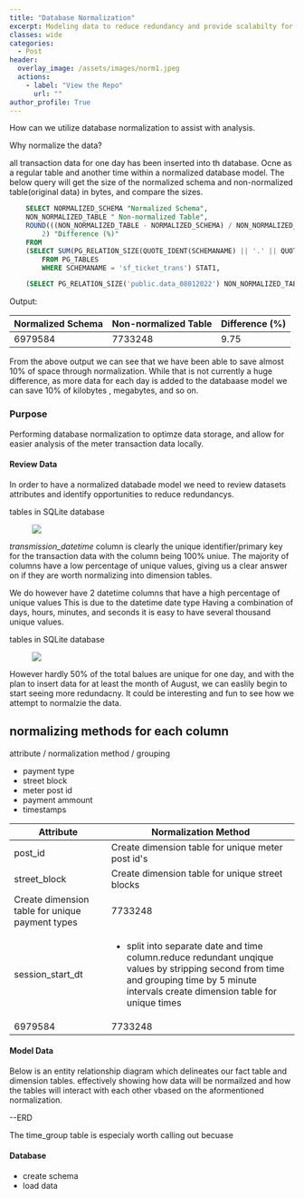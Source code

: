 ```yaml
---
title: "Database Normalization"
excerpt: Modeling data to reduce redundancy and provide scalabilty for reporting
classes: wide
categories:
  - Post
header:
  overlay_image: /assets/images/norm1.jpeg
  actions:
    - label: "View the Repo" 
      url: ""
author_profile: True 
---
```


How can we utilize database normalization to assist with analysis. 

Why normalize the data?

all transaction data for one day has been inserted into th database. Ocne as a regular table and another time within a normalized database model. 
The below query will get the size of the normalized schema and non-normalized table(original data) in bytes, and compare the sizes.

```sql
    SELECT NORMALIZED_SCHEMA "Normalized Schema",
	NON_NORMALIZED_TABLE " Non-normalized Table",
	ROUND(((NON_NORMALIZED_TABLE - NORMALIZED_SCHEMA) / NON_NORMALIZED_TABLE) * 100,
		2) "Difference (%)"
    FROM
	(SELECT SUM(PG_RELATION_SIZE(QUOTE_IDENT(SCHEMANAME) || '.' || QUOTE_IDENT(TABLENAME))) NORMALIZED_SCHEMA
		FROM PG_TABLES
		WHERE SCHEMANAME = 'sf_ticket_trans') STAT1,

    (SELECT PG_RELATION_SIZE('public.data_08012022') NON_NORMALIZED_TABLE) STAT2	
````
	
Output: 
<table>
<thead>
<tr>
  <th>Normalized Schema</th>
  <th>Non-normalized Table </th>
 <th>Difference (%) </th>
</tr>
</thead>
<tbody>
<tr>
  <td>6979584</td>
  <td>7733248</td>
  <td>9.75</td>
</tr>
</tbody>
</table>
  
From the above output we can see that we have been able to save almost 10% of space through normalization. While that is not currently a huge difference, as more data for each day is added to the databaase model we can save 10% of kilobytes , megabytes, and so on. 

### Purpose 
Performing database normalization to optimze data storage, and allow for easier analysis of the meter transaction data locally. 


#### Review Data 
In order to have a normalized databade model we need to review datasets attributes and identify opportunities to reduce redundancys.
<div class="notice">
  <p>tables in SQLite database </p>
<figure>
  <a href="/assets/images/normalization/uniquedf.png"><img src="/assets/images/normalization/uniquedf.png"></a>
</figure>
  </div>
  
  *transmission_datetime* column is clearly the unique identifier/primary key for the transaction data with the column being 100% uniue. 
  The majority of columns have a low percentage of unique values, giving us a clear answer on if they are worth normalizing into dimension tables. 
  
We do however have 2 datetime columns that have a high percentage of unique values This is due to the datetime date type Having a combination of days, hours, minutes, and seconds it is easy to have several thousand unique values. 

<div class="notice">
  <p>tables in SQLite database </p>
<figure>
  <a href="/assets/images/normalization/datetime info.png"><img src="/assets/images/normalization/datetime info.png"></a>
</figure>
  </div>

However hardly 50% of the total balues are unique for one day, and with the plan to insert data for at least the month of August, we can easlily begin to start seeing more redundacny. It could be interesting and fun to see how we attempt to normalzie the data. 
  
## normalizing methods for each column

attribute / normalization method / grouping 
- payment type
- street block
- meter post id 
- payment ammount 
- timestamps 

<table>
<thead>
<tr>
  <th>Attribute</th>
  <th>Normalization Method</th>
</tr>
</thead>
<tbody>
<tr>
  <td>post_id</td>
  <td>Create dimension table for unique meter post id's</td>
</tr>
<tr>
  <td>street_block</td>
  <td>Create dimension table for unique street blocks</td>
</tr>
<tr>
  <td>Create dimension table for unique payment types</td>
  <td>7733248</td>
</tr>
<tr>
  <td>session_start_dt</td>
  <td>
	<ul>  
		<li>split into separate date and time column.reduce redundant unqique values by stripping second from time and grouping time by 5 minute intervals create dimension table for unique times</li>
	  </ul>
</td>
</tr>
<tr>
  <td>6979584</td>
  <td>7733248</td>
</tr>
</tbody>
</table>


#### Model Data 

Below is an entity relationship diagram which delineates our fact table and dimension tables. effectively showing how data will be normailzed and how the tables will interact with each other vbased on the aformentioned normalization.

--ERD  

The time_group table is especialy worth calling out becuase 

#### Database 
- create schema 
- load data 








